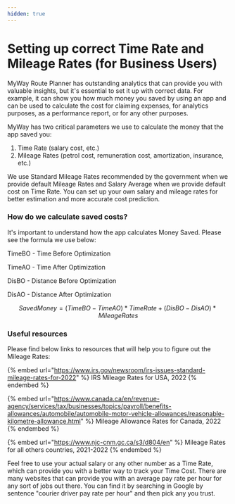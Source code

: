 ```yaml
---
hidden: true
---
```


# Setting up correct Time Rate and Mileage Rates (for Business Users)

MyWay Route Planner has outstanding analytics that can provide you with valuable insights, but it's essential to set it up with correct data. For example, it can show you how much money you saved by using an app and can be used to calculate the cost for claiming expenses, for analytics purposes, as a performance report, or for any other purposes.&#x20;

MyWay has two critical parameters we use to calculate the money that the app saved you:&#x20;

1. Time Rate (salary cost, etc.)&#x20;
2. Mileage Rates (petrol cost, remuneration cost, amortization, insurance, etc.)&#x20;

We use Standard Mileage Rates recommended by the government when we provide default Mileage Rates and Salary Average when we provide default cost on Time Rate. You can set up your own salary and mileage rates for better estimation and more accurate cost prediction.&#x20;

### How do we calculate saved costs?&#x20;

It's important to understand how the app calculates Money Saved. Please see the formula we use below:

TimeBO - Time Before Optimization

TimeAO - Time After Optimization

DisBO - Distance Before Optimization

DisAO - Distance After Optimization

$$
Saved Money = (TimeBO - TimeAO) * Time Rate + (DisBO - DisAO) * Mileage Rates
$$

### Useful resources&#x20;

Please find below links to resources that will help you to figure out the Mileage Rates:

{% embed url="https://www.irs.gov/newsroom/irs-issues-standard-mileage-rates-for-2022" %}
IRS Mileage Rates for USA, 2022
{% endembed %}

{% embed url="https://www.canada.ca/en/revenue-agency/services/tax/businesses/topics/payroll/benefits-allowances/automobile/automobile-motor-vehicle-allowances/reasonable-kilometre-allowance.html" %}
Mileage Allowance Rates for Canada, 2022
{% endembed %}

{% embed url="https://www.njc-cnm.gc.ca/s3/d804/en" %}
Mileage Rates for all others countries, 2021-2022
{% endembed %}

Feel free to use your actual salary or any other number as a Time Rate, which can provide you with a better way to track your Time Cost. There are many websites that can provide you with an average pay rate per hour for any sort of jobs out there. You can find it by searching in Google by sentence "courier driver pay rate per hour" and then pick any you trust.
